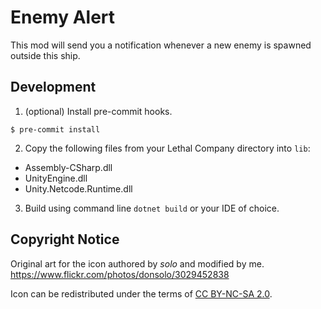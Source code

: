 Enemy Alert
===========

This mod will send you a notification whenever a new enemy is spawned outside
this ship.

Development
-----------

1. (optional) Install pre-commit hooks.

```
$ pre-commit install
```

2. Copy the following files from your Lethal Company directory into `lib`:

* Assembly-CSharp.dll
* UnityEngine.dll
* Unity.Netcode.Runtime.dll

3. Build using command line `dotnet build` or your IDE of choice.

Copyright Notice
----------------

Original art for the icon authored by *solo* and modified by me.
https://www.flickr.com/photos/donsolo/3029452838

Icon can be redistributed under the terms of
[CC BY-NC-SA 2.0](https://creativecommons.org/licenses/by-nc-sa/2.0/).
